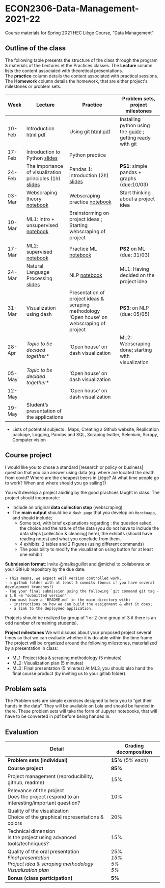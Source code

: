 # ECON2306-Data-Management-2021-22

Course materials for Spring 2021 HEC Liège Course, "Data Management"

## Outline of the class

The following table presents the structure of the class through the program & materials of the Lectures et the Practices classes.
The **Lecture** column lists the content associated with theoretical presentations.  
The **practice** column details the content associated with practical sessions.
The **Homework** column details the homework, that are either project's milestones or problem sets.

| Week   | Lecture                                         | Practice                               | Problem sets, project milestones    |
|--------|-------------------------------------------------|----------------------------------------|-------------------------------------------|
| 10-Feb | Introduction [html](https://malkaguillot.github.io/ECON2206-Data-Management-2022/lectures/0-overview.html) [pdf](https://raw.githubusercontent.com/malkaguillot/ECON2206-Data-Management-2022/fa3fa2cfbef59cd251825fde90e1ca3abbab6805/lectures/0-overview.pdf)| Using git [html](https://malkaguillot.github.io/ECON2206-Data-Management-2022/lectures/1-git.html) [pdf](https://raw.githubusercontent.com/malkaguillot/ECON2206-Data-Management-2022/fa3fa2cfbef59cd251825fde90e1ca3abbab6805/lectures/1-git.pdf) | Installing python using the [guide](https://dox.uliege.be/index.php/s/nDh7bKGWhriRor2) ; getting ready with git         |
| 17-Feb | Introduction to Python [slides]()               | Python practice                        |                                           |
| 24-Feb | The importance of visualization principles (1h) [slides]() | Pandas 1: introduction (2h) [slides]() | **PS1**:  simple pandas + graphs (due:10/03) |
| 03-Mar | Webscraping theory [notebook](https://github.com/malkaguillot/ECON2206-Data-Management-2022/blob/main/lectures/3-data-collection.ipynb)                 | Webscraping practice [notebook]()      |  Start thinking about a project idea      |
| 10-Mar | ML1: intro + unsupervised [notebook]()          |  Brainstorming on project ideas ; Starting webscraping of project |                                           |
| 17-Mar | ML2: supervised  [notebook]()                   |  Practice ML [notebook]()              |   **PS2** on ML (due: 31/03)                  |
| 24-Mar | Natural Language Processing [slides]()          |  NLP [notebook]()                      | ML1: Having decided on the project idea       |
| 31-Mar | Visualization using dash                        |  Presentation of project ideas & scraping methodology 'Open house' on webscraping of project | **PS3**: on NLP (due: 05/05)    |
| 28-Apr | _Topic to be decided together_*                 |   ‘Open house’ on dash visualization   | ML2: Webscraping done; starting with visualization    |
| 05-May | _Topic to be decided together_*                 |   ‘Open house’ on dash visualization   |                                           |
| 12-May |                                                 |   ‘Open house’ on dash visualization   |                                           |
| 19-May | Student’s presentation of the applications      |                                        |                                           |

* Lists of potential subjects : Maps, Creating a Github website, Replication package, Logging, Pandas and SQL, Scraping twitter, Selenium, Scrapy, Computer vision

## Course project
I would like you to chose a standard [research or policy or business] question that you can answer using data (eg. where are located the death from covid? Where are the cheapest beers in Liège? At what time people go to work? When and where should you go sailing?)

You will develop a project abiding by the good practices taught in class. The project should incorporate:

- Include an original **data collection step** (webscraping)
- The **main output** should be a `dash page` that you develop on `Herokuapp`, and should include;
  - Some text, with brief explanations regarding : the question asked, the choice and the nature of the data (you do not have to include the data steps [collection & cleaning] here), the exhibits (should have reading notes) and what you conclude from them.
  - 4 exhibits: 2 tables and 2 Figures (using different commands)
  - The possibility to modify the visualization using button for at least one exhibit

**Submission format**: Invite @malkaguillot and @michel to collaborate on your GitHub repository by the due date.

    - This means, we expect well version controlled work.
    - a github folder with at least 5 commits (bonus if you have several development branches!)
    - Tag your final submission using the following `git command git tag -a 1.0 -m "submitted version"`.
    - You must have a `README.md` in the main directory with:
      - instructions on how we can build the assignment & what it does;
      - a link to the deploymed application.

Projects should be realized by group of 1 or 2 (one group of 3 if there is an odd number of remaining students).

**Project milestones**
We will discuss about your proposed project several times so that we can evaluate whether it is do-able within the time frame. The project will be organized around the following milestones, materialized by a presentation in class:
- ML1: Project idea & scraping methodology (5 minutes)
- ML2: Visualization plan (5 minutes)
- ML3: Final presentation (5 minutes)
At ML3, you should also hand the final course product (by inviting us to your gitlab folder).

## Problem sets
The Problem sets are simple exercises designed to help you to “get their hands in the data”. They will be available on Lola and should be handed in there. These problem sets will take the form of Jupyter notebooks, that will have to be converted in pdf before being handed in.

## Evaluation

| Detail                                                                                                              | Grading decomposition  |
| ------------------------------------------------------------------------------------------------------------------- | ---------------------- |
| **Problem sets (individual)**                                                                                       | **15%** (5% each)      |
| **Course project**                                                                                                  | **85%**                |
| Project management (reproducibility, github, readme)                                                                | 15%                    |
| Relevance of the project<br>Does the project respond to an interesting/important question?                          | 10%                    |
| Quality of the visualization<br>Choice of the graphical representations & colors                                    | 20%                    |
| Technical dimension<br>Is the project using advanced tools/techniques?                                              | 15%                    |
| Quality of the oral presentation<br>_Final presentation_<br>_Project idea & scraping methodology_<br>_Visualization plan_ | 25%<br>_15%_<br>_5%_<br>_5%_ |
| **Bonus (class participation)**                                                                                     | **5%**                 |
